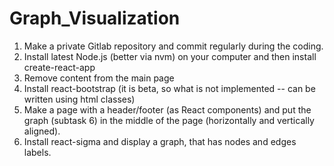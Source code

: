 # Graph_Visualization
1) Make a private Gitlab repository and commit regularly during the coding. 
2) Install latest Node.js (better via nvm) on your computer and then install create-react-app 
3) Remove content from the main page 
4) Install react-bootstrap (it is beta, so what is not implemented -- can be written using html classes)  
5) Make a page with a header/footer (as React components) and put the graph (subtask 6) in the middle of the page (horizontally and vertically aligned). 
6) Install react-sigma and display a graph, that has nodes and edges labels.
